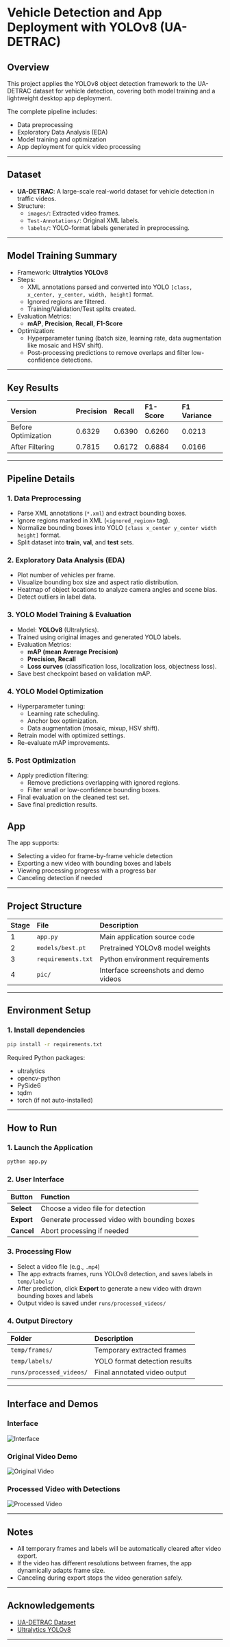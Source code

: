 # Vehicle Detection and App Deployment with YOLOv8 (UA-DETRAC)

## Overview
This project applies the YOLOv8 object detection framework to the UA-DETRAC dataset for vehicle detection, covering both model training and a lightweight desktop app deployment.

The complete pipeline includes:
- Data preprocessing
- Exploratory Data Analysis (EDA)
- Model training and optimization
- App deployment for quick video processing

---

## Dataset
- **UA-DETRAC**: A large-scale real-world dataset for vehicle detection in traffic videos.
- Structure:
  - `images/`: Extracted video frames.
  - `Test-Annotations/`: Original XML labels.
  - `labels/`: YOLO-format labels generated in preprocessing.

---

## Model Training Summary
- Framework: **Ultralytics YOLOv8**
- Steps:
  - XML annotations parsed and converted into YOLO `[class, x_center, y_center, width, height]` format.
  - Ignored regions are filtered.
  - Training/Validation/Test splits created.
- Evaluation Metrics:
  - **mAP**, **Precision**, **Recall**, **F1-Score**
- Optimization:
  - Hyperparameter tuning (batch size, learning rate, data augmentation like mosaic and HSV shift).
  - Post-processing predictions to remove overlaps and filter low-confidence detections.

---

## Key Results

| Version | Precision | Recall | F1-Score | F1 Variance |
| :------ | :--------- | :------ | :-------- | :---------- |
| Before Optimization | 0.6329 | 0.6390 | 0.6260 | 0.0213 |
| After Filtering | 0.7815 | 0.6172 | 0.6884 | 0.0166 |

---

## Pipeline Details

### 1. Data Preprocessing
- Parse XML annotations (`*.xml`) and extract bounding boxes.
- Ignore regions marked in XML (`<ignored_region>` tag).
- Normalize bounding boxes into YOLO `[class x_center y_center width height]` format.
- Split dataset into **train**, **val**, and **test** sets.

### 2. Exploratory Data Analysis (EDA)
- Plot number of vehicles per frame.
- Visualize bounding box size and aspect ratio distribution.
- Heatmap of object locations to analyze camera angles and scene bias.
- Detect outliers in label data.

### 3. YOLO Model Training & Evaluation
- Model: **YOLOv8** (Ultralytics).
- Trained using original images and generated YOLO labels.
- Evaluation Metrics:
  - **mAP (mean Average Precision)**
  - **Precision, Recall**
  - **Loss curves** (classification loss, localization loss, objectness loss).
- Save best checkpoint based on validation mAP.

### 4. YOLO Model Optimization
- Hyperparameter tuning:
  - Learning rate scheduling.
  - Anchor box optimization.
  - Data augmentation (mosaic, mixup, HSV shift).
- Retrain model with optimized settings.
- Re-evaluate mAP improvements.

### 5. Post Optimization
- Apply prediction filtering:
  - Remove predictions overlapping with ignored regions.
  - Filter small or low-confidence bounding boxes.
- Final evaluation on the cleaned test set.
- Save final prediction results.




## App
The app supports:
- Selecting a video for frame-by-frame vehicle detection
- Exporting a new video with bounding boxes and labels
- Viewing processing progress with a progress bar
- Canceling detection if needed

---

## Project Structure

| Stage | File | Description |
| :---- | :--- | :---------- |
| 1 | `app.py` | Main application source code |
| 2 | `models/best.pt` | Pretrained YOLOv8 model weights |
| 3 | `requirements.txt` | Python environment requirements |
| 4 | `pic/` | Interface screenshots and demo videos |

---

## Environment Setup

### 1. Install dependencies

```bash
pip install -r requirements.txt
```

Required Python packages:
- ultralytics
- opencv-python
- PySide6
- tqdm
- torch (if not auto-installed)

---

## How to Run

### 1. Launch the Application

```bash
python app.py
```

### 2. User Interface

| Button | Function |
| :----- | :-------- |
| **Select** | Choose a video file for detection |
| **Export** | Generate processed video with bounding boxes |
| **Cancel** | Abort processing if needed |

### 3. Processing Flow

- Select a video file (e.g., `.mp4`)
- The app extracts frames, runs YOLOv8 detection, and saves labels in `temp/labels/`
- After prediction, click **Export** to generate a new video with drawn bounding boxes and labels
- Output video is saved under `runs/processed_videos/`

### 4. Output Directory

| Folder | Description |
| :----- | :----------- |
| `temp/frames/` | Temporary extracted frames |
| `temp/labels/` | YOLO format detection results |
| `runs/processed_videos/` | Final annotated video output |

---

## Interface and Demos

### Interface

![Interface](pic/interface.png)

### Original Video Demo

![Original Video](pic/video.gif)

### Processed Video with Detections

![Processed Video](pic/processed_video.gif)

---

## Notes

- All temporary frames and labels will be automatically cleared after video export.
- If the video has different resolutions between frames, the app dynamically adapts frame size.
- Canceling during export stops the video generation safely.

---

## Acknowledgements
- [UA-DETRAC Dataset](https://detrac-db.rit.albany.edu/)
- [Ultralytics YOLOv8](https://github.com/ultralytics/ultralytics)

---

